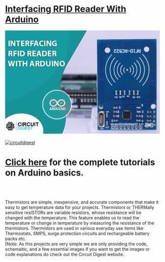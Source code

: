 # [Interfacing RFID Reader With Arduino](https://circuitdigest.com)

<img src="https://github.com/Circuit-Digest/Basic-Arduino-Tutorials-for-Beginners-/blob/c1eec5f72609436a1cf96bb6e3dcbdbd8a54775d/Interfacing%20RFID%20Reader%20With%20Arduino/Images/RC522_sensor_title.jpg" width="" alt="alt_text" title="image_tooltip">
<br>

<br>
<a href="https://circuitdigest.com/tags/arduino"><img src="https://img.shields.io/static/v1?label=&labelColor=505050&message=Arduino Basic Tutorials Circuit Digest&color=%230076D6&style=social&logo=google-chrome&logoColor=%230076D6" alt="circuitdigest"/></a>
<br>

[<h1>Click here](https://circuitdigest.com/tags/arduino) for the complete tutorials on Arduino basics.</h1>


<br>
<br>
<br>
Thermistors are simple, inexpensive, and accurate components that make it easy to get temperature data for your projects. Thermistors or THERMally sensitive resISTORs are variable resistors, whose resistance will be changed with the temperature. This feature enables us to read the temperature or change in temperature by measuring the resistance of the thermistors. Thermistors are used in various everyday use items like Thermostats, SMPS, surge protection circuits and rechargeable battery packs etc.
<br>
[Note: As this projects are very simple we are only providing the code, schemaitic, and a few essential images if you want to get the images or code explanations do check out the Circuit Digest website.
<br>
<br>
